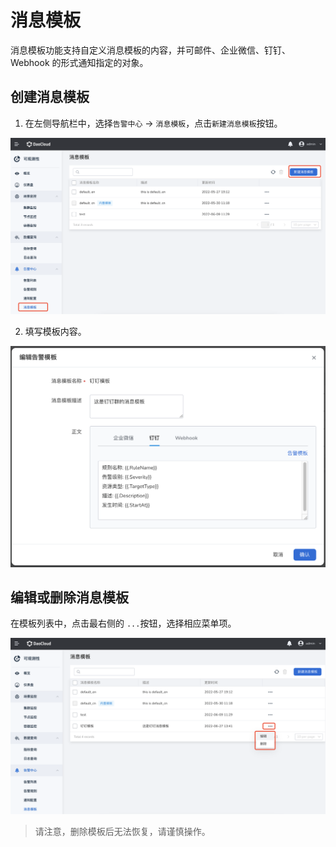 # 消息模板

消息模板功能支持自定义消息模板的内容，并可邮件、企业微信、钉钉、Webhook 的形式通知指定的对象。

## 创建消息模板

1. 在左侧导航栏中，选择`告警中心` -> `消息模板`，点击`新建消息模板`按钮。

  ![消息模板](../../images/template01.png)

2. 填写模板内容。

  ![消息模板](../../images/template02.png)

## 编辑或删除消息模板

在模板列表中，点击最右侧的 `...`按钮，选择相应菜单项。

  ![编辑按钮](../../images/template03.png)

> 请注意，删除模板后无法恢复，请谨慎操作。
